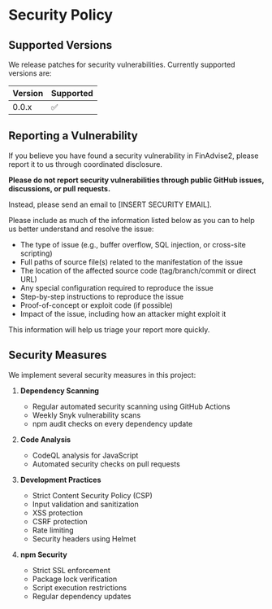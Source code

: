 # Security Policy

## Supported Versions

We release patches for security vulnerabilities. Currently supported versions are:

| Version | Supported          |
| ------- | ------------------ |
| 0.0.x   | :white_check_mark: |

## Reporting a Vulnerability

If you believe you have found a security vulnerability in FinAdvise2, please report it to us through coordinated disclosure.

**Please do not report security vulnerabilities through public GitHub issues, discussions, or pull requests.**

Instead, please send an email to [INSERT SECURITY EMAIL].

Please include as much of the information listed below as you can to help us better understand and resolve the issue:

* The type of issue (e.g., buffer overflow, SQL injection, or cross-site scripting)
* Full paths of source file(s) related to the manifestation of the issue
* The location of the affected source code (tag/branch/commit or direct URL)
* Any special configuration required to reproduce the issue
* Step-by-step instructions to reproduce the issue
* Proof-of-concept or exploit code (if possible)
* Impact of the issue, including how an attacker might exploit it

This information will help us triage your report more quickly.

## Security Measures

We implement several security measures in this project:

1. **Dependency Scanning**
   - Regular automated security scanning using GitHub Actions
   - Weekly Snyk vulnerability scans
   - npm audit checks on every dependency update

2. **Code Analysis**
   - CodeQL analysis for JavaScript
   - Automated security checks on pull requests

3. **Development Practices**
   - Strict Content Security Policy (CSP)
   - Input validation and sanitization
   - XSS protection
   - CSRF protection
   - Rate limiting
   - Security headers using Helmet

4. **npm Security**
   - Strict SSL enforcement
   - Package lock verification
   - Script execution restrictions
   - Regular dependency updates
